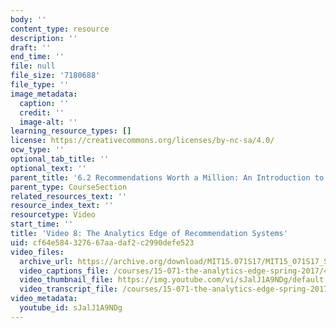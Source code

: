 ```yaml
---
body: ''
content_type: resource
description: ''
draft: ''
end_time: ''
file: null
file_size: '7180688'
file_type: ''
image_metadata:
  caption: ''
  credit: ''
  image-alt: ''
learning_resource_types: []
license: https://creativecommons.org/licenses/by-nc-sa/4.0/
ocw_type: ''
optional_tab_title: ''
optional_text: ''
parent_title: '6.2 Recommendations Worth a Million: An Introduction to Clustering '
parent_type: CourseSection
related_resources_text: ''
resource_index_text: ''
resourcetype: Video
start_time: ''
title: 'Video 8: The Analytics Edge of Recommendation Systems'
uid: cf64e584-3276-67aa-daf2-c2990defe523
video_files:
  archive_url: https://archive.org/download/MIT15.071S17/MIT15_071S17_Session_6.2.15_300k.mp4
  video_captions_file: /courses/15-071-the-analytics-edge-spring-2017/40d72d413c9556e982ca27e7605d777c_sJalJ1A9NDg.vtt
  video_thumbnail_file: https://img.youtube.com/vi/sJalJ1A9NDg/default.jpg
  video_transcript_file: /courses/15-071-the-analytics-edge-spring-2017/8b8c8c3a7eb8764bfa0a3586da6fb7da_sJalJ1A9NDg.pdf
video_metadata:
  youtube_id: sJalJ1A9NDg
---
```


